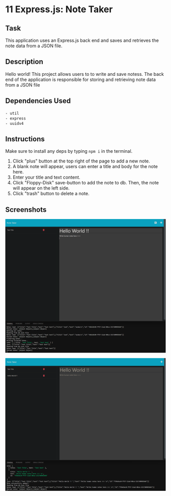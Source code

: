 # 11 Express.js: Note Taker

## Task
This application uses an Express.js back end and saves and retrieves the note data from a JSON file.

## Description
Hello world! This project allows users to to write and save notess. The back end of the application is responsible for storing and retrieving note data from a JSON file


## Dependencies Used
    - util
    - express
    - uuidv4

## Instructions
Make sure to install any deps by typing `npm i` in the terminal.

1. Click "plus" button at the top right of the page to add a new note.
2. A blank note will appear, users can enter a title and body for the note here.
3. Enter your title and text content.
4. Click "Floppy-Disk" save-button to add the note to db. Then, the note will appear on the left side.
5. Click "trash" button to delete a note.


## Screenshots

![Screenshot of the website](/public/assets/images/M11-Screenshot.png)

![Screenshot of the website](/public/assets/images/M11-Screenshot2.png)